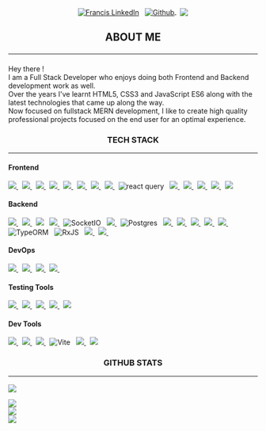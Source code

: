 <p align="center">
<a href="https://www.linkedin.com/in/reylanlugo"><img align="center" src="https://img.shields.io/badge/linkedin-0077B5.svg?&style=for-the-badge&logo=linkedin&logoColor=white" alt="Francis LinkedIn" /></a>&nbsp;&nbsp;
<a href="https://github.com/reylanlugo">
  <img align="center" src="https://img.shields.io/badge/github-181717.svg?&style=for-the-badge&logo=github" alt="Github" />
</a>&nbsp;
<a href="https://www.instagram.com/reylanlugo/"><img align="center" src="https://img.shields.io/badge/Instagram-E4405F?style=for-the-badge&logo=instagram&logoColor=white"/>
</a>
</p>

<p align=center>
  <h2 align="center">ABOUT ME<hr/></h3>
  <p>
    Hey there ! <br /> I am a Full Stack Developer 
    who enjoys doing both Frontend and Backend development work as well. <br />
    Over the years I've learnt HTML5, CSS3 and JavaScript ES6 along with the latest technologies that
    came up along the way. <br />
    Now focused on fullstack MERN development,
    I like to create high quality professional projects
    focused on the end user for an optimal experience.
  </p>
</p>

<h3 align="center">TECH STACK<hr/></h3>

<h4>Frontend</h4>
<p>
  <a href='https://developer.mozilla.org/en-US/docs/Web/Guide/HTML/HTML5'>
    <img src="https://img.shields.io/badge/html5-e34f26.svg?&style=for-the-badge&logo=html5&logoColor=white" />
  </a>
  &nbsp;
  <a href='https://developer.mozilla.org/en-US/docs/Web/CSS'>
    <img src="https://img.shields.io/badge/css3-1572B6.svg?&style=for-the-badge&logo=css3&logoColor=white" />
  </a>
  &nbsp;
  <a href='https://sass-lang.com/'>
    <img src="https://img.shields.io/badge/sass-cc6699.svg?&style=for-the-badge&logo=sass&logoColor=white" />
  </a>
  &nbsp;
  <a href='https://developer.mozilla.org/en-US/docs/Web/JavaScript/Guide'>
    <img src="https://img.shields.io/badge/javascript-F7DF1E.svg?&style=for-the-badge&logo=javascript&logoColor=black" />
  </a>
  &nbsp;
  <a href='https://www.typescriptlang.org/'>
    <img src="https://img.shields.io/badge/typescript-007ACC.svg?&style=for-the-badge&logo=typescript&logoColor=white" />
  </a>
  &nbsp;
 <a href='https://www.react.org/'>
   <img src='https://img.shields.io/badge/react-61DAFB?logoWidth=30&labelColor=black&style=for-the-badge&logo=react' />
 </a>
  &nbsp;
  <a href='https://redux.js.org/'>
    <img src='https://img.shields.io/badge/redux-764ABC?logoWidth=30&labelColor=black&style=for-the-badge&logo=redux' />
  </a>
  &nbsp;
  <a href='https://nextjs.org/'>
    <img src="https://img.shields.io/badge/next.js-ffffff?style=for-the-badge&logo=next.js&logoColor=000" />
  </a>
  &nbsp;
  <img  alt="react query"  src="https://img.shields.io/badge/React%20Query-FF4154.svg?style=for-the-badge&logo=React-Query&logoColor=white" />
  &nbsp;
  <a href='https://material-ui.com/'>
    <img src='https://img.shields.io/badge/material ui-0081CB?logo=material-ui&style=for-the-badge' />
  </a>
  &nbsp;
  <a href='https://tailwindcss.com/'>
    <img src='https://img.shields.io/badge/tailwind css-38B2AC?logo=tailwind-css&logoColor=white&style=for-the-badge' />
  </a>
  &nbsp;
  <a href='https://ant.design/'>
    <img src="https://img.shields.io/badge/Ant Design-0170FE.svg?&style=for-the-badge&logo=antdesign&logoColor=white" />
  </a>
   &nbsp;
  <a href='https://chakra-ui.com/'>
    <img src="https://img.shields.io/badge/Chakra UI-319795.svg?&style=for-the-badge&logo=chakraui&logoColor=white" />
  </a>
  &nbsp;
  <a href='https://www.framer.com/docs/'>
    <img src="https://img.shields.io/badge/Framer motion-0055FF.svg?&style=for-the-badge&logo=framer&logoColor=white" />
  </a>
</p>

<h4>Backend</h4>
<p>
  <a href='https://nodejs.org/en/about/'>
    <img src="https://img.shields.io/badge/node.js-339933?logo=node.js&logoWidth=30&labelColor=black&style=for-the-badge" />
  </a>
  &nbsp
  <a href='https://nodejs.org/en/about/'>
    <img src="https://img.shields.io/badge/PHP-777BB4?style=for-the-badge&logo=php&logoColor=white" />
  </a>
  &nbsp
  <a>
    <img src="https://img.shields.io/badge/Python-3776AB?style=for-the-badge&logo=python&logoColor=white" />
  </a>
  &nbsp;
  <a href='https://expressjs.com/'>
    <img src="https://img.shields.io/badge/Express-ffffff.svg?&style=for-the-badge&logo=express&logoColor=black" />
  </a>
  &nbsp;
  <img alt="SocketIO"src="https://img.shields.io/badge/Socket.io-010101?&style=for-the-badge&logo=Socket.io&logoColor=white"/>
  &nbsp;
  <a href='https://www.mongodb.com/'>
    <img src='https://img.shields.io/badge/mongo db-47A248?logo=mongodb&logoColor=white&style=for-the-badge' />
  </a>
  &nbsp;
  <img alt="Postgres" src="https://img.shields.io/badge/PostgreSQL-316192?style=for-the-badge&logo=postgresql&logoColor=white" />
  &nbsp;
  <a href='https://nestjs.com/'>
    <img src="https://img.shields.io/badge/NestJS-E0234E.svg?&style=for-the-badge&logo=nestjs&logoColor=black" />
  </a>
  &nbsp;
  <a href='https://redis.io/'>
    <img src="https://img.shields.io/badge/Redis-DC382D.svg?&style=for-the-badge&logo=redis&logoColor=white" />
  </a>
  &nbsp;
  <a href='https://www.rabbitmq.com/'>
    <img src="https://img.shields.io/badge/rabbitmq-FF6600.svg?&style=for-the-badge&logo=rabbitmq&logoColor=white" />
  </a>
  &nbsp;
  <a href='https://kafka.apache.org/'>
    <img src="https://img.shields.io/badge/apache kafka-231F20.svg?&style=for-the-badge&logo=apachekafka&logoColor=white" />
  </a>
  &nbsp;
  <a href='https://www.prisma.io/'>
    <img src="https://img.shields.io/badge/Prisma-2D3748.svg?&style=for-the-badge&logo=prisma&logoColor=white" />
  </a>
  &nbsp
  <img alt="TypeORM" src="https://img.shields.io/badge/TypeORM-FFAB00?style=for-the-badge" />
  &nbsp;
<img alt="RxJS" src="https://img.shields.io/badge/rxjs-%23B7178C.svg?style=for-the-badge&logo=reactivex&logoColor=white" />
&nbsp;
  <a href='https://www.apollographql.com/docs/apollo-server/'>
    <img src="https://img.shields.io/badge/apollo server-311C87.svg?&style=for-the-badge&logo=apollo-graphql&logoColor=white" />
  </a>
  &nbsp;
  <a href='https://graphql.org/'>
    <img src='https://img.shields.io/badge/graphql-E10098?logo=graphql&style=for-the-badge' />
  </a>
  &nbsp;  
</p>

<h4>DevOps</h4>
<p>
  <a href='https://www.docker.com/'>
    <img src='https://img.shields.io/badge/docker-2496ED?logo=docker&style=for-the-badge&logoColor=white' />
  </a>
  &nbsp; 
  <a href='https://kubernetes.io/'>
    <img src='https://img.shields.io/badge/kubernetes-326CE5?logo=kubernetes&style=for-the-badge&logoColor=white' />
  </a>
  &nbsp;
  <a href='https://aws.amazon.com/'>
    <img src="https://img.shields.io/badge/AMAZON AWS-232F3E.svg?&style=for-the-badge&logo=amazonaws&logoColor=white" />
  </a>
  &nbsp;
  <a href='https://www.terraform.io/'>
    <img src='https://img.shields.io/badge/terraform-7B42BC?logo=terraform&style=for-the-badge&logoColor=white' />
  </a>
  &nbsp;
</p>

<h4>Testing Tools</h4>
<p>
  <a href='https://jestjs.io/'>
    <img src='https://img.shields.io/badge/jest-C21325?logo=jest&style=for-the-badge&logoColor=white' />
  </a>
  &nbsp;
  <a href='https://vitest.dev/'>
    <img src='https://img.shields.io/badge/vitest-6E9F18?logo=vitest&style=for-the-badge&logoColor=white' />
  </a>
  &nbsp;
  <a href='https://testing-library.com/'>
    <img src="https://img.shields.io/badge/testing library-E33332.svg?&style=for-the-badge&logo=testing-library&logoColor=white" />
  </a>
  &nbsp;
  <a href='https://www.cypress.io/'>
    <img src="https://img.shields.io/badge/Cypress-17202C.svg?&style=for-the-badge&logo=cypress&logoColor=white" />
  </a>
   &nbsp;
  <a href='https://playwright.dev/'>
    <img src="https://img.shields.io/badge/playwright-2EAD33.svg?&style=for-the-badge&logo=playwright&logoColor=white" />
  </a>
</p>

<h4>Dev Tools</h4>
<p>
  <a href='https://git-scm.com/'>
    <img src='https://img.shields.io/badge/git-F05032?logo=git&style=for-the-badge&logoColor=white' />
  </a>
  &nbsp;
  <a href='https://github.com/'>
    <img src="https://img.shields.io/badge/Github-181717.svg?&style=for-the-badge&logo=github&logoColor=white" />
  </a>
  &nbsp; 
  <a href='https://webpack.js.org/'>
    <img src='https://img.shields.io/badge/webpack-8DD6F9?logo=webpack&style=for-the-badge&logoColor=black' />
  </a>
  &nbsp;
  <img  alt="Vite"  src="https://img.shields.io/badge/Vite-B73BFE?style=for-the-badge&logo=vite&logoColor=FFD62E" />
  &nbsp;
  <a href='https://yarnpkg.com/'>
    <img src="https://img.shields.io/badge/Yarn-2C8EBB.svg?&style=for-the-badge&logo=yarn&logoColor=white" />
  </a>
  &nbsp;
  <a href='https://code.visualstudio.com/'>
    <img src="https://img.shields.io/badge/Visual studio Code-007ACC.svg?&style=for-the-badge&logo=visualstudiocode&logoColor=white" />
  </a>
  
</p>

<h3 align="center">GITHUB STATS<hr/></h3>

[![](https://visitcount.itsvg.in/api?id=ReylanLugo&icon=0&color=12)](https://visitcount.itsvg.in)


![](https://github-readme-stats.vercel.app/api?username=ReylanLugo&theme=rose_pine&hide_border=true&include_all_commits=false&count_private=false)<br/>
![](https://github-readme-streak-stats.herokuapp.com/?user=ReylanLugo&theme=rose_pine&hide_border=true)<br/>
![](https://github-readme-stats.vercel.app/api/top-langs/?username=ReylanLugo&theme=rose_pine&hide_border=true&include_all_commits=false&count_private=false&layout=compact)
